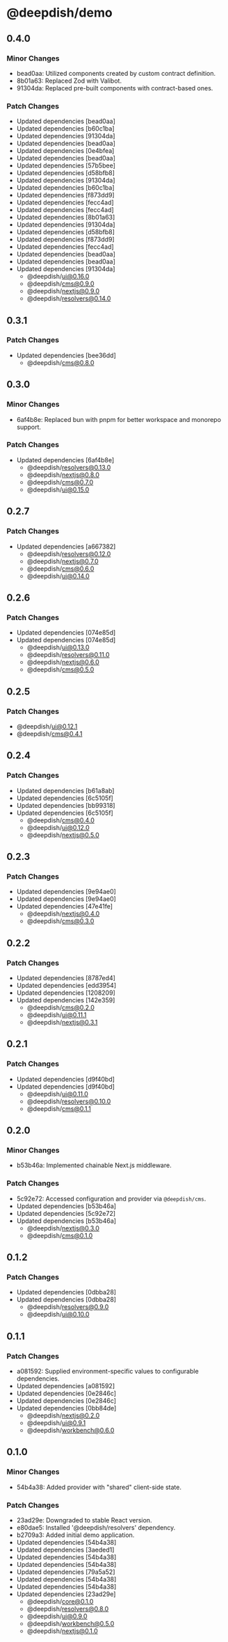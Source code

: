 # @deepdish/demo

## 0.4.0

### Minor Changes

- bead0aa: Utilized components created by custom contract definition.
- 8b01a63: Replaced Zod with Valibot.
- 91304da: Replaced pre-built components with contract-based ones.

### Patch Changes

- Updated dependencies [bead0aa]
- Updated dependencies [b60c1ba]
- Updated dependencies [91304da]
- Updated dependencies [bead0aa]
- Updated dependencies [0e4bfea]
- Updated dependencies [bead0aa]
- Updated dependencies [57b5bee]
- Updated dependencies [d58bfb8]
- Updated dependencies [91304da]
- Updated dependencies [b60c1ba]
- Updated dependencies [f873dd9]
- Updated dependencies [fecc4ad]
- Updated dependencies [fecc4ad]
- Updated dependencies [8b01a63]
- Updated dependencies [91304da]
- Updated dependencies [d58bfb8]
- Updated dependencies [f873dd9]
- Updated dependencies [fecc4ad]
- Updated dependencies [bead0aa]
- Updated dependencies [bead0aa]
- Updated dependencies [91304da]
  - @deepdish/ui@0.16.0
  - @deepdish/cms@0.9.0
  - @deepdish/nextjs@0.9.0
  - @deepdish/resolvers@0.14.0

## 0.3.1

### Patch Changes

- Updated dependencies [bee36dd]
  - @deepdish/cms@0.8.0

## 0.3.0

### Minor Changes

- 6af4b8e: Replaced bun with pnpm for better workspace and monorepo support.

### Patch Changes

- Updated dependencies [6af4b8e]
  - @deepdish/resolvers@0.13.0
  - @deepdish/nextjs@0.8.0
  - @deepdish/cms@0.7.0
  - @deepdish/ui@0.15.0

## 0.2.7

### Patch Changes

- Updated dependencies [a667382]
  - @deepdish/resolvers@0.12.0
  - @deepdish/nextjs@0.7.0
  - @deepdish/cms@0.6.0
  - @deepdish/ui@0.14.0

## 0.2.6

### Patch Changes

- Updated dependencies [074e85d]
- Updated dependencies [074e85d]
  - @deepdish/ui@0.13.0
  - @deepdish/resolvers@0.11.0
  - @deepdish/nextjs@0.6.0
  - @deepdish/cms@0.5.0

## 0.2.5

### Patch Changes

- @deepdish/ui@0.12.1
- @deepdish/cms@0.4.1

## 0.2.4

### Patch Changes

- Updated dependencies [b61a8ab]
- Updated dependencies [6c5105f]
- Updated dependencies [bb99318]
- Updated dependencies [6c5105f]
  - @deepdish/cms@0.4.0
  - @deepdish/ui@0.12.0
  - @deepdish/nextjs@0.5.0

## 0.2.3

### Patch Changes

- Updated dependencies [9e94ae0]
- Updated dependencies [9e94ae0]
- Updated dependencies [47e41fe]
  - @deepdish/nextjs@0.4.0
  - @deepdish/cms@0.3.0

## 0.2.2

### Patch Changes

- Updated dependencies [8787ed4]
- Updated dependencies [edd3954]
- Updated dependencies [1208209]
- Updated dependencies [142e359]
  - @deepdish/cms@0.2.0
  - @deepdish/ui@0.11.1
  - @deepdish/nextjs@0.3.1

## 0.2.1

### Patch Changes

- Updated dependencies [d9f40bd]
- Updated dependencies [d9f40bd]
  - @deepdish/ui@0.11.0
  - @deepdish/resolvers@0.10.0
  - @deepdish/cms@0.1.1

## 0.2.0

### Minor Changes

- b53b46a: Implemented chainable Next.js middleware.

### Patch Changes

- 5c92e72: Accessed configuration and provider via `@deepdish/cms`.
- Updated dependencies [b53b46a]
- Updated dependencies [5c92e72]
- Updated dependencies [b53b46a]
  - @deepdish/nextjs@0.3.0
  - @deepdish/cms@0.1.0

## 0.1.2

### Patch Changes

- Updated dependencies [0dbba28]
- Updated dependencies [0dbba28]
  - @deepdish/resolvers@0.9.0
  - @deepdish/ui@0.10.0

## 0.1.1

### Patch Changes

- a081592: Supplied environment-specific values to configurable dependencies.
- Updated dependencies [a081592]
- Updated dependencies [0e2846c]
- Updated dependencies [0e2846c]
- Updated dependencies [0bb84de]
  - @deepdish/nextjs@0.2.0
  - @deepdish/ui@0.9.1
  - @deepdish/workbench@0.6.0

## 0.1.0

### Minor Changes

- 54b4a38: Added provider with "shared" client-side state.

### Patch Changes

- 23ad29e: Downgraded to stable React version.
- e80dae5: Installed '@deepdish/resolvers' dependency.
- b2709a3: Added initial demo application.
- Updated dependencies [54b4a38]
- Updated dependencies [3aeded1]
- Updated dependencies [54b4a38]
- Updated dependencies [54b4a38]
- Updated dependencies [79a5a52]
- Updated dependencies [54b4a38]
- Updated dependencies [54b4a38]
- Updated dependencies [23ad29e]
  - @deepdish/core@0.1.0
  - @deepdish/resolvers@0.8.0
  - @deepdish/ui@0.9.0
  - @deepdish/workbench@0.5.0
  - @deepdish/nextjs@0.1.0

